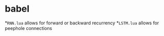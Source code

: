 # babel 

*`RNN.lua` allows for forward or backward recurrency
*`LSTM.lua` allows for peephole connections

